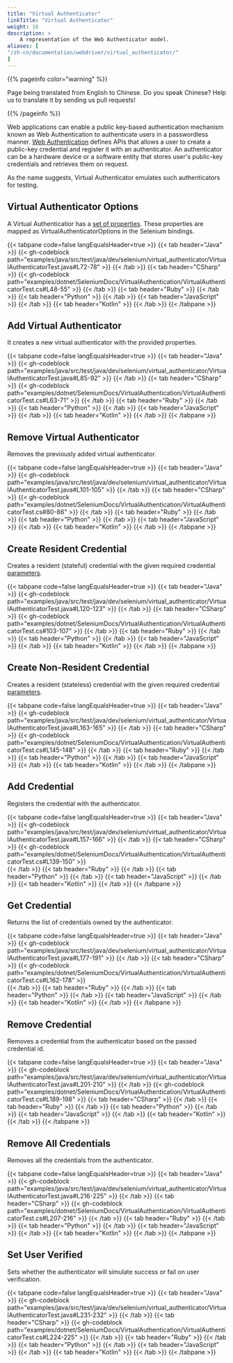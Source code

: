 ```yaml
---
title: "Virtual Authenticator"
linkTitle: "Virtual Authenticator"
weight: 16
description: >
    A representation of the Web Authenticator model.
aliases: [
"/zh-cn/documentation/webdriver/virtual_authenticator/"
]
---
```


{{% pageinfo color="warning" %}}
<p class="lead">
   <i class="fas fa-language display-4"></i>
   Page being translated from
   English to Chinese. Do you speak Chinese? Help us to translate
   it by sending us pull requests!
</p>
{{% /pageinfo %}}

Web applications can enable a public key-based authentication mechanism known as Web Authentication to authenticate users in a passwordless manner. 
[Web Authentication](https://www.w3.org/TR/webauthn-2/) defines APIs that allows a user to create a public-key credential and register it with an authenticator. 
An authenticator can be a hardware device or a software entity that stores user's public-key credentials and retrieves them on request. 

As the name suggests, Virtual Authenticator emulates such authenticators for testing.

## Virtual Authenticator Options

A Virtual Authenticatior has a [set of properties](https://www.w3.org/TR/webauthn-2/#sctn-automation-virtual-authenticators).
These properties are mapped as VirtualAuthenticatorOptions in the Selenium bindings.

{{< tabpane code=false langEqualsHeader=true >}}
{{< tab header="Java" >}}
{{< gh-codeblock path="examples/java/src/test/java/dev/selenium/virtual_authenticator/VirtualAuthenticatorTest.java#L72-78" >}}
{{< /tab >}}
{{< tab header="CSharp" >}}
{{< gh-codeblock path="examples/dotnet/SeleniumDocs/VirtualAuthentication/VirtualAuthenticatorTest.cs#L48-55" >}}
{{< /tab >}}
{{< tab header="Ruby" >}}
{{< /tab >}}
{{< tab header="Python" >}}
{{< /tab >}}
{{< tab header="JavaScript" >}}
{{< /tab >}}
{{< tab header="Kotlin" >}}
{{< /tab >}}
{{< /tabpane >}}


## Add Virtual Authenticator

It creates a new virtual authenticator with the provided properties.

{{< tabpane code=false langEqualsHeader=true >}}
{{< tab header="Java" >}}
{{< gh-codeblock path="examples/java/src/test/java/dev/selenium/virtual_authenticator/VirtualAuthenticatorTest.java#L85-92" >}}
{{< /tab >}}
{{< tab header="CSharp" >}}
{{< gh-codeblock path="examples/dotnet/SeleniumDocs/VirtualAuthentication/VirtualAuthenticatorTest.cs#L63-71" >}}
{{< /tab >}}
{{< tab header="Ruby" >}}
{{< /tab >}}
{{< tab header="Python" >}}
{{< /tab >}}
{{< tab header="JavaScript" >}}
{{< /tab >}}
{{< tab header="Kotlin" >}}
{{< /tab >}}
{{< /tabpane >}}

## Remove Virtual Authenticator

Removes the previously added virtual authenticator.

{{< tabpane code=false langEqualsHeader=true >}}
{{< tab header="Java" >}}
{{< gh-codeblock path="examples/java/src/test/java/dev/selenium/virtual_authenticator/VirtualAuthenticatorTest.java#L101-105" >}}
{{< /tab >}}
{{< tab header="CSharp" >}}
{{< gh-codeblock path="examples/dotnet/SeleniumDocs/VirtualAuthentication/VirtualAuthenticatorTest.cs#80-86" >}}
{{< /tab >}}
{{< tab header="Ruby" >}}
{{< /tab >}}
{{< tab header="Python" >}}
{{< /tab >}}
{{< tab header="JavaScript" >}}
{{< /tab >}}
{{< tab header="Kotlin" >}}
{{< /tab >}}
{{< /tabpane >}}

## Create Resident Credential

Creates a resident (stateful) credential with the given required credential [parameters](https://w3c.github.io/webauthn/#sctn-automation-add-credential). 

{{< tabpane code=false langEqualsHeader=true >}}
{{< tab header="Java" >}}
{{< gh-codeblock path="examples/java/src/test/java/dev/selenium/virtual_authenticator/VirtualAuthenticatorTest.java#L120-123" >}}
{{< /tab >}}
{{< tab header="CSharp" >}}
{{< gh-codeblock path="examples/dotnet/SeleniumDocs/VirtualAuthentication/VirtualAuthenticatorTest.cs#103-107" >}}
{{< /tab >}}
{{< tab header="Ruby" >}}
{{< /tab >}}
{{< tab header="Python" >}}
{{< /tab >}}
{{< tab header="JavaScript" >}}
{{< /tab >}}
{{< tab header="Kotlin" >}}
{{< /tab >}}
{{< /tabpane >}}

## Create Non-Resident Credential 

Creates a resident (stateless) credential with the given required credential [parameters](https://w3c.github.io/webauthn/#sctn-automation-add-credential). 

{{< tabpane code=false langEqualsHeader=true >}}
{{< tab header="Java" >}}
{{< gh-codeblock path="examples/java/src/test/java/dev/selenium/virtual_authenticator/VirtualAuthenticatorTest.java#L163-165" >}}
{{< /tab >}}
{{< tab header="CSharp" >}}
{{< gh-codeblock path="examples/dotnet/SeleniumDocs/VirtualAuthentication/VirtualAuthenticatorTest.cs#L145-148" >}}
{{< /tab >}}
{{< tab header="Ruby" >}}
{{< /tab >}}
{{< tab header="Python" >}}
{{< /tab >}}
{{< tab header="JavaScript" >}}
{{< /tab >}}
{{< tab header="Kotlin" >}}
{{< /tab >}}
{{< /tabpane >}}

## Add Credential

Registers the credential with the authenticator. 

{{< tabpane code=false langEqualsHeader=true >}}
{{< tab header="Java" >}}
{{< gh-codeblock path="examples/java/src/test/java/dev/selenium/virtual_authenticator/VirtualAuthenticatorTest.java#L157-166" >}}
{{< /tab >}}
{{< tab header="CSharp" >}}
{{< gh-codeblock path="examples/dotnet/SeleniumDocs/VirtualAuthentication/VirtualAuthenticatorTest.cs#L139-150" >}}   
{{< /tab >}}
{{< tab header="Ruby" >}}
{{< /tab >}}
{{< tab header="Python" >}}
{{< /tab >}}
{{< tab header="JavaScript" >}}
{{< /tab >}}
{{< tab header="Kotlin" >}}
{{< /tab >}}
{{< /tabpane >}}

## Get Credential

Returns the list of credentials owned by the authenticator.

{{< tabpane code=false langEqualsHeader=true >}}
{{< tab header="Java" >}}
{{< gh-codeblock path="examples/java/src/test/java/dev/selenium/virtual_authenticator/VirtualAuthenticatorTest.java#L177-191" >}}
{{< /tab >}}
{{< tab header="CSharp" >}}
{{< gh-codeblock path="examples/dotnet/SeleniumDocs/VirtualAuthentication/VirtualAuthenticatorTest.cs#L162-178" >}}  
{{< /tab >}}
{{< tab header="Ruby" >}}
{{< /tab >}}
{{< tab header="Python" >}}
{{< /tab >}}
{{< tab header="JavaScript" >}}
{{< /tab >}}
{{< tab header="Kotlin" >}}
{{< /tab >}}
{{< /tabpane >}}


## Remove Credential

 Removes a credential from the authenticator based on the passed credential id.

{{< tabpane code=false langEqualsHeader=true >}}
{{< tab header="Java" >}}
{{< gh-codeblock path="examples/java/src/test/java/dev/selenium/virtual_authenticator/VirtualAuthenticatorTest.java#L201-210" >}}
{{< /tab >}}
{{< gh-codeblock path="examples/dotnet/SeleniumDocs/VirtualAuthentication/VirtualAuthenticatorTest.cs#L189-198" >}} 
{{< tab header="CSharp" >}}
{{< /tab >}}
{{< tab header="Ruby" >}}
{{< /tab >}}
{{< tab header="Python" >}}
{{< /tab >}}
{{< tab header="JavaScript" >}}
{{< /tab >}}
{{< tab header="Kotlin" >}}
{{< /tab >}}
{{< /tabpane >}}


## Remove All Credentials

Removes all the credentials from the authenticator.

{{< tabpane code=false langEqualsHeader=true >}}
{{< tab header="Java" >}}
{{< gh-codeblock path="examples/java/src/test/java/dev/selenium/virtual_authenticator/VirtualAuthenticatorTest.java#L216-225" >}}
{{< /tab >}}
{{< tab header="CSharp" >}}
{{< gh-codeblock path="examples/dotnet/SeleniumDocs/VirtualAuthentication/VirtualAuthenticatorTest.cs#L207-216" >}} 
{{< /tab >}}
{{< tab header="Ruby" >}}
{{< /tab >}}
{{< tab header="Python" >}}
{{< /tab >}}
{{< tab header="JavaScript" >}}
{{< /tab >}}
{{< tab header="Kotlin" >}}
{{< /tab >}}
{{< /tabpane >}}

## Set User Verified

Sets whether the authenticator will simulate success or fail on user verification.

{{< tabpane code=false langEqualsHeader=true >}}
{{< tab header="Java" >}}
{{< gh-codeblock path="examples/java/src/test/java/dev/selenium/virtual_authenticator/VirtualAuthenticatorTest.java#L231-232" >}}
{{< /tab >}}
{{< tab header="CSharp" >}}
{{< gh-codeblock path="examples/dotnet/SeleniumDocs/VirtualAuthentication/VirtualAuthenticatorTest.cs#L224-225" >}} 
{{< /tab >}}
{{< tab header="Ruby" >}}
{{< /tab >}}
{{< tab header="Python" >}}
{{< /tab >}}
{{< tab header="JavaScript" >}}
{{< /tab >}}
{{< tab header="Kotlin" >}}
{{< /tab >}}
{{< /tabpane >}}